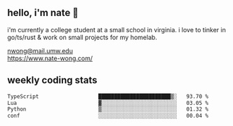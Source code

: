 ## hello, i'm nate 👋
i'm currently a college student at a small school in virginia. i love to tinker in go/ts/rust & work on small projects for my homelab.

nwong@mail.umw.edu <br/>
https://www.nate-wong.com/

## weekly coding stats
<!--START_SECTION:waka-->

```txt
TypeScript                   ███████████████████████▒░   93.70 %
Lua                          ▓░░░░░░░░░░░░░░░░░░░░░░░░   03.05 %
Python                       ▒░░░░░░░░░░░░░░░░░░░░░░░░   01.32 %
conf                         ░░░░░░░░░░░░░░░░░░░░░░░░░   00.04 %
```

<!--END_SECTION:waka-->
